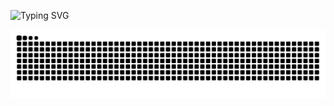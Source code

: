 <!-- # 👋 Hi there, This is semifly -->

![Typing SVG](https://readme-typing-svg.demolab.com/?font=Fira+Code&weight=600&size=24&pause=1000&color=2C9ACA&width=435&lines=Hi%2C+I%27m+semifly+%F0%9F%91%8B+)

<picture>
  <source media="(prefers-color-scheme: dark)" srcset="https://raw.githubusercontent.com/semifly/semifly/output/github-contribution-grid-snake-dark.svg">
  <source media="(prefers-color-scheme: light)" srcset="https://raw.githubusercontent.com/semifly/semifly/output/github-contribution-grid-snake.svg">
  <img alt="github contribution grid snake animation" src="https://raw.githubusercontent.com/semifly/semifly/output/github-contribution-grid-snake.svg">
</picture>
